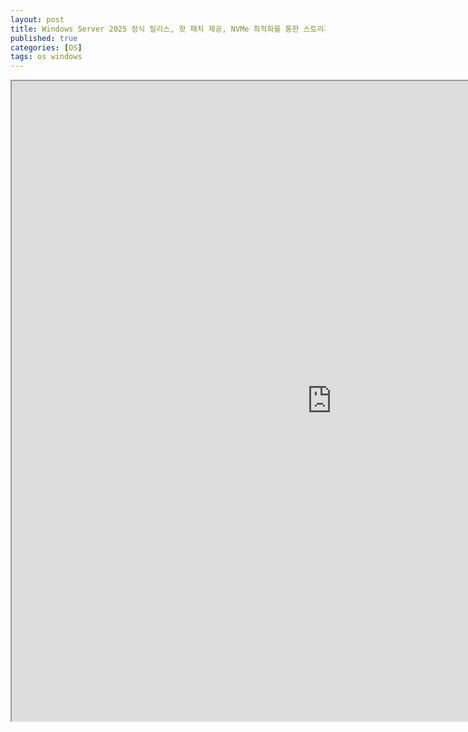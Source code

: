 ```yaml
---
layout: post
title: Windows Server 2025 정식 릴리스, 핫 패치 제공, NVMe 최적화를 통한 스토리지 가속화, SMB over QUIC 등 새로운 기능
published: true
categories: [OS]
tags: os windows
---
```

<iframe width="1024" height="1024" src="https://docs.google.com/document/d/e/2PACX-1vQXqXmj4nEvHBx5boC0sCazrIxmzA3IPJWqmAYEs3Hy0vKYR9CXwbsWiqOCGsmBbzw9ADY4aDTDctyQ/pub?embedded=true"></iframe>  
    
